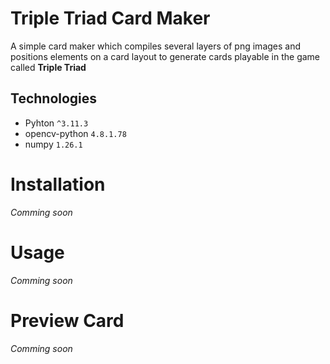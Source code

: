 # Triple Triad Card Maker

A simple card maker which compiles several layers of png images and positions elements on a card layout to generate cards playable in the game called **Triple Triad**

## Technologies

- Pyhton `^3.11.3`
- opencv-python `4.8.1.78`
- numpy `1.26.1`

# Installation

*Comming soon*

# Usage

*Comming soon*

# Preview Card

*Comming soon*
